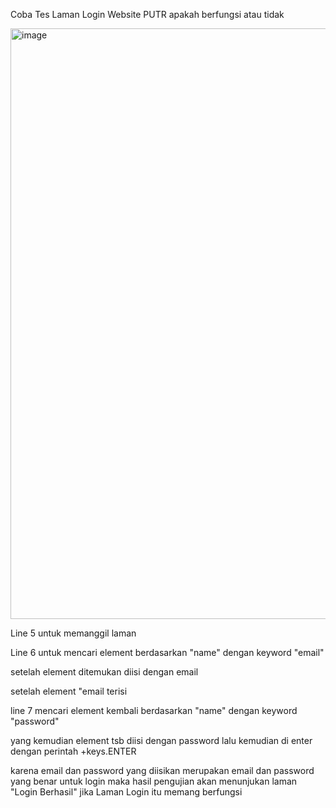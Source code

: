 Coba Tes Laman Login Website PUTR apakah berfungsi atau tidak

<img width="945" alt="image" src="https://github.com/rafirustian/SQA23-Rafi/assets/154288866/da280465-4ec6-48af-9b38-a6c5774da923">

Line 5 untuk memanggil laman

Line 6 untuk mencari element berdasarkan "name" dengan keyword "email"

setelah element ditemukan diisi dengan email

setelah element "email terisi

line 7 mencari element kembali berdasarkan "name" dengan keyword "password"

yang kemudian element tsb diisi dengan password lalu kemudian di enter dengan perintah +keys.ENTER

karena email dan password yang diisikan merupakan email dan password yang benar untuk login
maka hasil pengujian akan menunjukan laman "Login Berhasil" jika Laman Login itu memang berfungsi 
